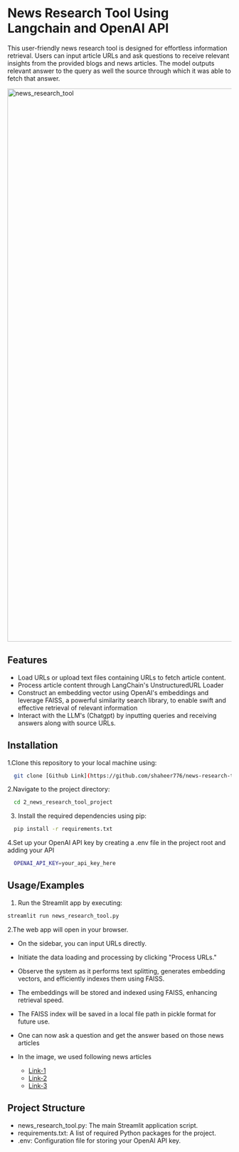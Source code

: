 # News Research Tool Using Langchain and OpenAI API
This user-friendly news research tool is designed for effortless information retrieval. Users can input article URLs and ask questions to receive relevant insights from the provided blogs and news articles. The model outputs relevant answer to the query as well the source through which it was able to fetch that answer.

<img width="2560" height="1240" alt="news_research_tool" src="https://github.com/user-attachments/assets/882056d6-44ee-4706-a9d9-87a600104f5e" />


## Features

- Load URLs or upload text files containing URLs to fetch article content.
- Process article content through LangChain's UnstructuredURL Loader
- Construct an embedding vector using OpenAI's embeddings and leverage FAISS, a powerful similarity search library, to enable swift and effective retrieval of relevant information
- Interact with the LLM's (Chatgpt) by inputting queries and receiving answers along with source URLs.


## Installation

1.Clone this repository to your local machine using:

```bash
  git clone [Github Link](https://github.com/shaheer776/news-research-tool-using-langchain-and-openai-api.git)
```
2.Navigate to the project directory:

```bash
  cd 2_news_research_tool_project
```
3. Install the required dependencies using pip:

```bash
  pip install -r requirements.txt
```
4.Set up your OpenAI API key by creating a .env file in the project root and adding your API

```bash
  OPENAI_API_KEY=your_api_key_here
```
## Usage/Examples

1. Run the Streamlit app by executing:
```bash
streamlit run news_research_tool.py

```

2.The web app will open in your browser.

- On the sidebar, you can input URLs directly.

- Initiate the data loading and processing by clicking "Process URLs."

- Observe the system as it performs text splitting, generates embedding vectors, and efficiently indexes them using FAISS.

- The embeddings will be stored and indexed using FAISS, enhancing retrieval speed.

- The FAISS index will be saved in a local file path in pickle format for future use.
- One can now ask a question and get the answer based on those news articles
- In the image, we used following news articles
  - [Link-1](https://www.marketpulse.com/markets/golds-xauusd-price-forecast-mixed-signals-ahead-of-nfp-a-return-above-3300oz-or-further-downside-ahead/)
  - [Link-2](https://www.dailyforex.com/forex-technical-analysis/2025/07/gold-forecast-18-july-2025/231399)
  - [Link-3](https://timesofindia.indiatimes.com/business/india-business/gold-price-prediction-today-where-are-gold-rates-headed-on-august-05-2025-and-in-the-near-term-mcx-gold-outlook/articleshow/123111129.cms)

## Project Structure

- news_research_tool.py: The main Streamlit application script.
- requirements.txt: A list of required Python packages for the project.
- .env: Configuration file for storing your OpenAI API key.
